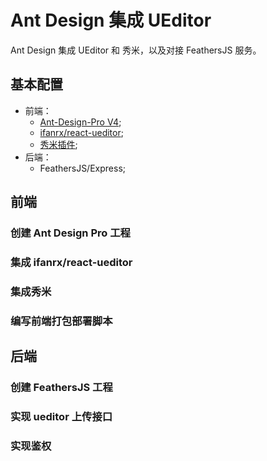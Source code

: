 # Ant Design 集成 UEditor

Ant Design 集成 UEditor 和 秀米，以及对接 FeathersJS 服务。

## 基本配置

* 前端：
    - [Ant-Design-Pro V4](https://pro.ant.design/);
    - [ifanrx/react-ueditor](https://github.com/ifanrx/react-ueditor);
    - [秀米插件](https://xiumi.us/connect/ue/);
* 后端：
    - FeathersJS/Express;

## 前端

### 创建 Ant Design Pro 工程

### 集成 ifanrx/react-ueditor

### 集成秀米

### 编写前端打包部署脚本

## 后端

### 创建 FeathersJS 工程

### 实现 ueditor 上传接口

### 实现鉴权

